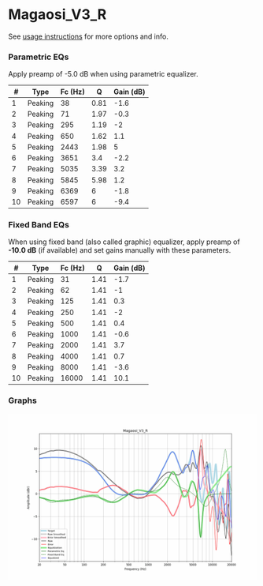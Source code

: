 # Magaosi_V3_R
See [usage instructions](https://github.com/jaakkopasanen/AutoEq#usage) for more options and info.

### Parametric EQs
Apply preamp of -5.0 dB when using parametric equalizer.

|   # | Type    |   Fc (Hz) |    Q |   Gain (dB) |
|-----|---------|-----------|------|-------------|
|   1 | Peaking |        38 | 0.81 |        -1.6 |
|   2 | Peaking |        71 | 1.97 |        -0.3 |
|   3 | Peaking |       295 | 1.19 |        -2   |
|   4 | Peaking |       650 | 1.62 |         1.1 |
|   5 | Peaking |      2443 | 1.98 |         5   |
|   6 | Peaking |      3651 | 3.4  |        -2.2 |
|   7 | Peaking |      5035 | 3.39 |         3.2 |
|   8 | Peaking |      5845 | 5.98 |         1.2 |
|   9 | Peaking |      6369 | 6    |        -1.8 |
|  10 | Peaking |      6597 | 6    |        -9.4 |

### Fixed Band EQs
When using fixed band (also called graphic) equalizer, apply preamp of **-10.0 dB** (if available) and set gains manually with these parameters.

|   # | Type    |   Fc (Hz) |    Q |   Gain (dB) |
|-----|---------|-----------|------|-------------|
|   1 | Peaking |        31 | 1.41 |        -1.7 |
|   2 | Peaking |        62 | 1.41 |        -1   |
|   3 | Peaking |       125 | 1.41 |         0.3 |
|   4 | Peaking |       250 | 1.41 |        -2   |
|   5 | Peaking |       500 | 1.41 |         0.4 |
|   6 | Peaking |      1000 | 1.41 |        -0.6 |
|   7 | Peaking |      2000 | 1.41 |         3.7 |
|   8 | Peaking |      4000 | 1.41 |         0.7 |
|   9 | Peaking |      8000 | 1.41 |        -3.6 |
|  10 | Peaking |     16000 | 1.41 |        10.1 |

### Graphs
![](./Magaosi_V3_R.png)
